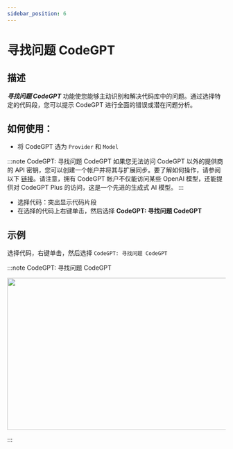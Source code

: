 ```yaml
---
sidebar_position: 6
---
```


# 寻找问题 CodeGPT

## 描述

***寻找问题 CodeGPT*** 功能使您能够主动识别和解决代码库中的问题。通过选择特定的代码段，您可以提示 CodeGPT 进行全面的错误或潜在问题分析。

## 如何使用：
- 将 CodeGPT 选为 `Provider` 和 `Model`
  
:::note CodeGPT: 寻找问题 CodeGPT
如果您无法访问 CodeGPT 以外的提供商的 API 密钥，您可以创建一个帐户并将其与扩展同步。要了解如何操作，请参阅以下 [链接](https://intercom.help/codegpt/zh/articles/8699317-connect-with-codegpt-new-extension)。请注意，拥有 CodeGPT 帐户不仅能访问某些 OpenAI 模型，还能提供对 CodeGPT Plus 的访问，这是一个先进的生成式 AI 模型。
:::
- 选择代码：突出显示代码片段
- 在选择的代码上右键单击，然后选择 **CodeGPT: 寻找问题 CodeGPT**

## 示例
选择代码，右键单击，然后选择 `CodeGPT: 寻找问题 CodeGPT`

:::note CodeGPT: 寻找问题 CodeGPT
<p align="center">
  <img width="650" height="350" src="https://github.com/davila7/code-gpt-docs/assets/37567214/7a7b9fc1-e194-4f44-a4a9-d7d059418d2a" />
</p>
:::






